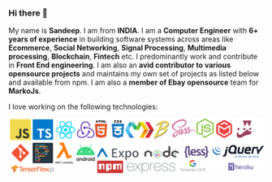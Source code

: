 ### Hi there 👋

My name is **Sandeep**. I am from **INDIA**. I am a **Computer Engineer** with **6+ years of experience** in building software systems across areas like **Ecommerce**, **Social Networking**, **Signal Processing**, **Multimedia processing**, **Blockchain**, **Fintech** etc. I predominantly work and contribute in **Front End engineering**. I am also an **avid contributor to various opensource projects** and maintains my own set of projects as listed below and available from npm. I am also a **member of Ebay opensource** team for **MarkoJs**.

I love working on the following technologies:


<img src="logos.png">
